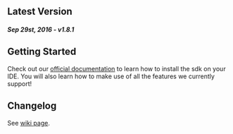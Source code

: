 Latest Version 
--------------
##### _Sep 29st, 2016_ - v1.8.1

Getting Started
---------------
Check out our [official documentation](https://www.devtodev.com/help/3/devtodev_sdk_for_ios_integration/) to learn how to install the sdk on your IDE. You will also learn how to make use of all the features we currently support!

Changelog
---------
See [wiki page](https://www.devtodev.com/downloads/more/3).
